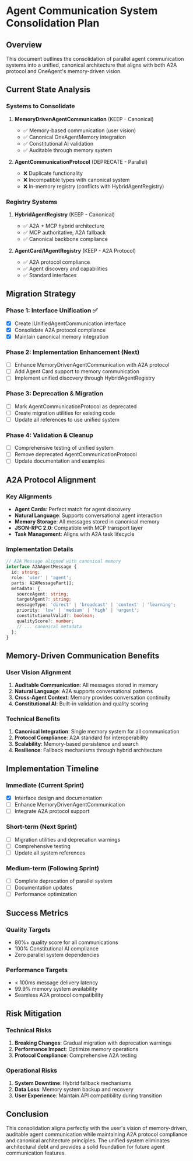 # Agent Communication System Consolidation Plan

## Overview

This document outlines the consolidation of parallel agent communication systems into a unified, canonical architecture that aligns with both A2A protocol and OneAgent's memory-driven vision.

## Current State Analysis

### Systems to Consolidate

1. **MemoryDrivenAgentCommunication** (KEEP - Canonical)
   - ✅ Memory-based communication (user vision)
   - ✅ Canonical OneAgentMemory integration
   - ✅ Constitutional AI validation
   - ✅ Auditable through memory system

2. **AgentCommunicationProtocol** (DEPRECATE - Parallel)
   - ❌ Duplicate functionality
   - ❌ Incompatible types with canonical system
   - ❌ In-memory registry (conflicts with HybridAgentRegistry)

### Registry Systems

1. **HybridAgentRegistry** (KEEP - Canonical)
   - ✅ A2A + MCP hybrid architecture
   - ✅ MCP authoritative, A2A fallback
   - ✅ Canonical backbone compliance

2. **AgentCard/IAgentRegistry** (KEEP - A2A Protocol)
   - ✅ A2A protocol compliance
   - ✅ Agent discovery and capabilities
   - ✅ Standard interfaces

## Migration Strategy

### Phase 1: Interface Unification ✅

- [x] Create IUnifiedAgentCommunication interface
- [x] Consolidate A2A protocol compliance
- [x] Maintain canonical memory integration

### Phase 2: Implementation Enhancement (Next)

- [ ] Enhance MemoryDrivenAgentCommunication with A2A protocol
- [ ] Add Agent Card support to memory communication
- [ ] Implement unified discovery through HybridAgentRegistry

### Phase 3: Deprecation & Migration

- [ ] Mark AgentCommunicationProtocol as deprecated
- [ ] Create migration utilities for existing code
- [ ] Update all references to use unified system

### Phase 4: Validation & Cleanup

- [ ] Comprehensive testing of unified system
- [ ] Remove deprecated AgentCommunicationProtocol
- [ ] Update documentation and examples

## A2A Protocol Alignment

### Key Alignments

- **Agent Cards**: Perfect match for agent discovery
- **Natural Language**: Supports conversational agent interaction
- **Memory Storage**: All messages stored in canonical memory
- **JSON-RPC 2.0**: Compatible with MCP transport layer
- **Task Management**: Aligns with A2A task lifecycle

### Implementation Details

```typescript
// A2A Message aligned with canonical memory
interface A2AAgentMessage {
  id: string;
  role: 'user' | 'agent';
  parts: A2AMessagePart[];
  metadata: {
    sourceAgent: string;
    targetAgent?: string;
    messageType: 'direct' | 'broadcast' | 'context' | 'learning';
    priority: 'low' | 'medium' | 'high' | 'urgent';
    constitutionalValid?: boolean;
    qualityScore?: number;
    // ... canonical metadata
  };
}
```

## Memory-Driven Communication Benefits

### User Vision Alignment

1. **Auditable Communication**: All messages stored in memory
2. **Natural Language**: A2A supports conversational patterns
3. **Cross-Agent Context**: Memory provides conversation continuity
4. **Constitutional AI**: Built-in validation and quality scoring

### Technical Benefits

1. **Canonical Integration**: Single memory system for all communication
2. **Protocol Compliance**: A2A standard for interoperability
3. **Scalability**: Memory-based persistence and search
4. **Resilience**: Fallback mechanisms through hybrid architecture

## Implementation Timeline

### Immediate (Current Sprint)

- [x] Interface design and documentation
- [ ] Enhance MemoryDrivenAgentCommunication
- [ ] Integrate A2A protocol support

### Short-term (Next Sprint)

- [ ] Migration utilities and deprecation warnings
- [ ] Comprehensive testing
- [ ] Update all system references

### Medium-term (Following Sprint)

- [ ] Complete deprecation of parallel system
- [ ] Documentation updates
- [ ] Performance optimization

## Success Metrics

### Quality Targets

- 80%+ quality score for all communications
- 100% Constitutional AI compliance
- Zero parallel system dependencies

### Performance Targets

- < 100ms message delivery latency
- 99.9% memory system availability
- Seamless A2A protocol compatibility

## Risk Mitigation

### Technical Risks

1. **Breaking Changes**: Gradual migration with deprecation warnings
2. **Performance Impact**: Optimize memory operations
3. **Protocol Compliance**: Comprehensive A2A testing

### Operational Risks

1. **System Downtime**: Hybrid fallback mechanisms
2. **Data Loss**: Memory system backup and recovery
3. **User Experience**: Maintain API compatibility during transition

## Conclusion

This consolidation aligns perfectly with the user's vision of memory-driven, auditable agent communication while maintaining A2A protocol compliance and canonical architecture principles. The unified system eliminates architectural debt and provides a solid foundation for future agent communication features.
